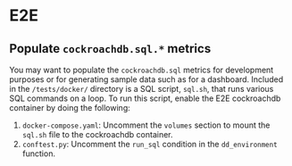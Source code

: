 # E2E

## Populate `cockroachdb.sql.*` metrics

You may want to populate the `cockroachdb.sql` metrics for development purposes or for generating sample data such as for a dashboard. Included in the `/tests/docker/` directory is a SQL script, `sql.sh`, that runs various SQL commands on a loop. To run this script, enable the E2E cockroachdb container by doing the following:

1. `docker-compose.yaml`: Uncomment the `volumes` section to mount the `sql.sh` file to the cockroachdb container.
2. `conftest.py`: Uncomment the `run_sql` condition in the `dd_environment` function.
